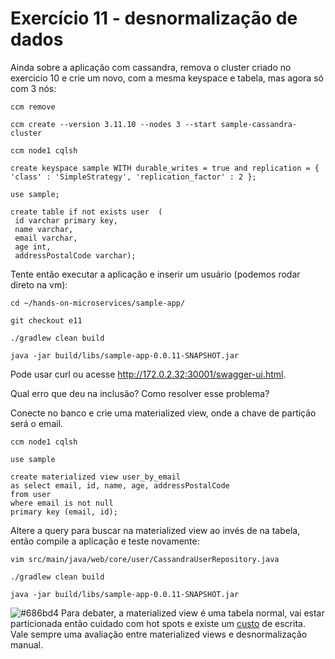 # Exercício 11 - desnormalização de dados

Ainda sobre a aplicação com cassandra, remova o cluster criado no exercicio 10 e crie um novo, com a mesma keyspace e tabela, mas agora só com 3 nós:

```console
ccm remove

ccm create --version 3.11.10 --nodes 3 --start sample-cassandra-cluster

ccm node1 cqlsh
```

```cql
create keyspace sample WITH durable_writes = true and replication = { 'class' : 'SimpleStrategy', 'replication_factor' : 2 };

use sample;

create table if not exists user  (
 id varchar primary key,
 name varchar,
 email varchar,
 age int,
 addressPostalCode varchar);
```

Tente então executar a aplicação e inserir um usuário (podemos rodar direto na vm):

```console
cd ~/hands-on-microservices/sample-app/

git checkout e11

./gradlew clean build

java -jar build/libs/sample-app-0.0.11-SNAPSHOT.jar
```

Pode usar curl ou acesse http://172.0.2.32:30001/swagger-ui.html.

Qual erro que deu na inclusão? Como resolver esse problema?

Conecte no banco e crie uma materialized view, onde a chave de partição será o email.

```console
ccm node1 cqlsh
```

```cql
use sample

create materialized view user_by_email 
as select email, id, name, age, addressPostalCode
from user 
where email is not null
primary key (email, id);
```

Altere a query para buscar na materialized view ao invés de na tabela, então compile a aplicação e teste novamente:

```console
vim src/main/java/web/core/user/CassandraUserRepository.java

./gradlew clean build

java -jar build/libs/sample-app-0.0.11-SNAPSHOT.jar
```
![#686bd4](https://via.placeholder.com/10/686bd4?text=+) Para debater, a materialized view é uma tabela normal, vai estar particionada então cuidado com hot spots e existe um [custo](https://www.datastax.com/blog/materialized-view-performance-cassandra-3x) de escrita. Vale sempre uma avaliação entre materialized views e desnormalização manual.


